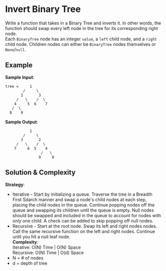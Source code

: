 # Invert Binary Tree  
Write a function that takes in a Binary Tree and inverts it. In other words, the function should swap every left node in the tree for its corresponding right node.  
Each `BinaryTree` node has an integer `value`, a `left` child node, and a `right` child node. Children nodes can either be `BinaryTree` nodes themselves or `None`/`null`.  

## Example  
__Sample Input__:  
```
tree =     1 
        /     \
       2       3
     /   \    /  \
    4     5  6    7
   /  \
  8    9
```
__Sample Output__:  
```
           1 
        /     \
       3       2
     /   \    /  \
    7     6  5    4
                /   \
               9     8
```

## Solution & Complexity  
__Strategy__:  
* Iterative - Start by initializing a queue. Traverse the tree in a Breadth First Sdarch manner and swap a node's child nodes at each step, placing the child nodes in the queue. Continue popping nodes off the queue and swapping its children until the queue is empty. Null nodes should be swapped and included in the queue to account for nodes with only one child. A check can be added to skip popping off null nodes.  
* Recursive - Start at the root node. Swap its left and right nodes nodes. Call the same recursive function on the left and right nodes. Continue until you hit a null leaf node.  
__Complexity__:  
Iterative: O(N) Time | O(N) Space  
Recursive: O(N) Time | O(d) Space  
* N = # of nodes
* d = depth of tree
